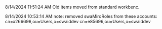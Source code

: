 8/14/2024 11:51:24 AM
Old items moved from standard workbenc.



8/14/2024 10:53:14 AM
note: removed swaMiroRoles from these accounts:
cn=x266698,ou=Users,o=swaiddev
cn=e85696,ou=Users,o=swaiddev